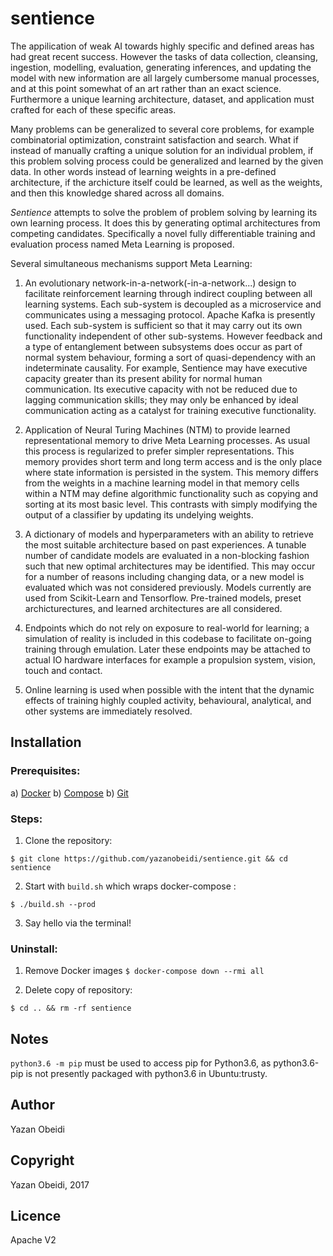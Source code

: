 sentience
=========

The appilication of weak AI towards highly specific and defined areas has had great recent success. However the tasks of data collection, cleansing, ingestion, modelling, evaluation, generating inferences, and updating the model with new information are all largely cumbersome manual processes, and at this point somewhat of an art rather than an exact science. Furthermore a unique learning architecture, dataset, and application must crafted for each of these specific areas.

Many problems can be generalized to several core problems, for example combinatorial optimization, constraint satisfaction and search. What if instead of manually crafting a unique solution for an individual problem, if this problem solving process could be generalized and learned by the given data. In other words instead of learning weights in a pre-defined architecture, if the archicture itself could be learned, as well as the weights, and then this knowledge shared across all domains.

_Sentience_ attempts to solve the problem of problem solving by learning its own learning process. It does this by generating optimal architectures from competing candidates. Specifically a novel fully differentiable training and evaluation process named Meta Learning is proposed.

Several simultaneous mechanisms support Meta Learning: 

1. An evolutionary network-in-a-network(-in-a-network...) design to facilitate reinforcement learning through indirect coupling between all learning systems. Each sub-system is decoupled as a microservice and communicates using a messaging protocol. Apache Kafka is presently used. Each sub-system is sufficient so that it may carry out its own functionality independent of other sub-systems. However feedback and a type of entanglement between subsystems does occur as part of normal system behaviour, forming a sort of quasi-dependency with an indeterminate causality. For example, Sentience may have executive capacity greater than its present ability for normal human communication. Its executive capacity with not be reduced due to lagging communication skills; they may only be enhanced by ideal communication acting as a catalyst for training executive functionality.

2. Application of Neural Turing Machines (NTM) to provide learned representational memory to drive Meta Learning processes. As usual this process is regularized to prefer simpler representations. This memory provides short term and long term access and is the only place where state information is persisted in the system. This memory differs from the weights in a machine learning model in that memory cells within a NTM may define algorithmic functionality such as copying and sorting at its most basic level. This contrasts with simply modifying the output of a classifier by updating its undelying weights.

3. A dictionary of models and hyperparameters with an ability to retrieve the most suitable architecture based on past experiences. A tunable number of candidate models are evaluated in a non-blocking fashion such that new optimal architectures may be identified. This may occur for a number of reasons including changing data, or a new model is evaluated which was not considered previously. Models currently are used from Scikit-Learn and Tensorflow. Pre-trained models, preset archicturectures, and learned architectures are all considered.

4. Endpoints which do not rely on exposure to real-world for learning; a simulation of reality is included in this codebase to facilitate on-going training through emulation. Later these endpoints may be attached to actual IO hardware interfaces for example a propulsion system, vision, touch and contact.

5. Online learning is used when possible with the intent that the dynamic effects of training highly coupled activity, behavioural, analytical, and other systems are immediately resolved.


## Installation

### Prerequisites:

a) [Docker](https://www.docker.com/get-docker#h_installation)
b) [Compose](https://docs.docker.com/compose/install/)
b) [Git](https://git-scm.com/downloads)

### Steps:

1. Clone the repository:  

`$ git clone https://github.com/yazanobeidi/sentience.git && cd sentience`

2. Start with `build.sh` which wraps docker-compose :

`$ ./build.sh --prod`

3. Say hello via the terminal!

### Uninstall:

1. Remove Docker images
`$ docker-compose down --rmi all`

2. Delete copy of repository:

`$ cd .. && rm -rf sentience`

## Notes

`python3.6 -m pip` must be used to access pip for Python3.6, as python3.6-pip is not presently packaged with python3.6 in Ubuntu:trusty.

## Author

Yazan Obeidi

## Copyright

Yazan Obeidi, 2017

## Licence

Apache V2

